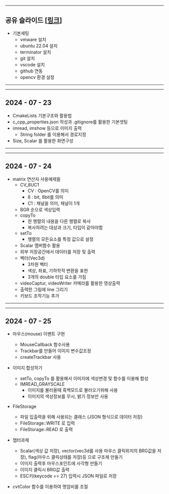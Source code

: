 # 
---
 공유 슬라이드 [[링크](https://docs.google.com/presentation/d/1453nx14DVMk0nBLW7jpt0g6x7a7z2wuNaJKmcVQi4rw/edit?usp=sharing)]
---

- 기본세팅
    - vmware 설치
    - ubuntu 22.04 설치
    - terminator 설치
    - git 설치
    - vscode 설치
    - github 연동
    - opencv 환경 설정
---


---
## 2024 - 07 - 23
- CmakeLists 기본구조와 활용법
- c_cpp_properties.json 작성과 .gitignore를 활용한 기본셋팅
- imread, imshow 등으로 이미지 출력
    - String folder 를 이용해서 경로지정
- Size, Scalar 를 활용한 화면구성
---

---
## 2024 - 07 - 24
- matrix 연산자 사용예제들
    - CV_8UC1
        - CV : OpenCV를 의미
        - 8 : bit, 8bit를 의미
        - C1 : 채널을 의미, 채널이 1개
    - BGR 순으로 색상입력
    - copyTo
        - 한 행렬의 내용을 다른 행렬로 복사
        - 복사하려는 대상과 크기, 타입이 같아야함
    - setTo
        - 행렬의 모든요소를 특정 값으로 설정
    - Scalar 멤버함수 활용
    - 외부 저장공간에서 데이터를 저장 및 출력
    - 벡터(Vec3d) 
        - 3차원 벡터
        - 색상, 좌표, 기하학적 변환을 표현
        - 3개의 double 타입 요소를 가짐
    - videoCaptur, videoWriter 카메라를 활용한 영상출력
    - 출력한 그림에 line 그리기
    - 키보드 조작기능 추가
---


---
 ## 2024 - 07 - 25
- 마우스(mouse) 이벤트 구현    
    - MouseCallback 함수사용
    - Trackbar를 만들어 이미지 변수값조정
    - createTrackbar 사용
- 이미지 합성하기
    - setTo, copyTo 를 활용해서 이미지에 색상변경 및 함수를 이용해 합성
    - IMREAD_GRAYSCALE
        - 이미지를 불러올때 흑백모드로 불러오기위해 사용
        - 이미지의 색상정보를 무시, 밝기 정보만 사용
- FileStorage
    - 파일 입출력을 위해 사용되는 클래스 (JSON 형식으로 데이터 저장)
    - FileStorage::WRITE 로 입력
    - FileStorage::READ 로 출력
- 챕터과제
    - Scalar(색상 값 저장), vector(vec3d를 사용 마우스 클릭위치의 BRG값을 저장), flag(마우스 클릭상태를 저장)등 으로 구조체 만들기
    - 이미지 출력후 마우스포인트에 사각형 만들기
    - 이미지 클릭시 BRG값 출력
    - ESC키(keycode == 27) 입력시 JSON 파일로 저장
    
- cvtColor 함수를 이용하여 명암비를 조절



    



    